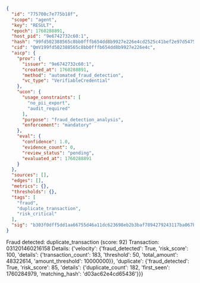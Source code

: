 ```json
{
  "id": "775700c7e775b18f",
  "scope": "agent",
  "key": "RESULT",
  "epoch": 1760288891,
  "host_pid": "9e6742732c60:1",
  "hash": "99fd502388565c8bb0fffb654dd8b9927e226e4cd2525c41bef2e97d54755ab1",
  "cid": "QmV199fd502388565c8bb0fffb654dd8b9927e226e4c",
  "aicp": {
    "prov": {
      "issuer": "9e6742732c60:1",
      "created_at": 1760288891,
      "method": "automated_fraud_detection",
      "vc_type": "VerifiableCredential"
    },
    "ucon": {
      "usage_constraints": [
        "no_pii_export",
        "audit_required"
      ],
      "purpose": "fraud_detection_analysis",
      "enforcement": "mandatory"
    },
    "eval": {
      "confidence": 1.0,
      "evidence_count": 0,
      "review_status": "pending",
      "evaluated_at": 1760288891
    }
  },
  "sources": [],
  "edges": [],
  "metrics": {},
  "thresholds": {},
  "tags": [
    "fraud",
    "duplicate_transaction",
    "risk_critical"
  ],
  "sig": "b303f0dff5dd1aa66755d46a11dc623698eb2b3baf7894279243117ba067bad7"
}
```

Fraud detected: duplicate_transaction (score: 92)
Transaction: 031201460216158
Details: {'velocity': {'fraud_detected': True, 'risk_score': 100, 'details': {'transaction_count': 183, 'threshold': 50, 'total_amount': 48322614, 'amount_threshold': 10000000}}, 'duplicate': {'fraud_detected': True, 'risk_score': 85, 'details': {'duplicate_count': 182, 'first_seen': 1760284979, 'matching_hash': 'd03ac62e4cd65436'}}}